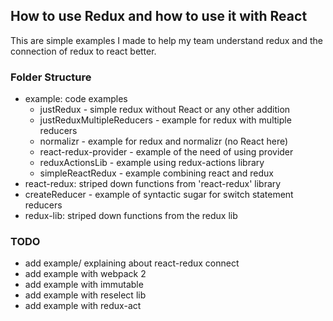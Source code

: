 ## How to use Redux and how to use it with React

This are simple examples I made to help my team understand redux and the connection of redux to react better.

### Folder Structure
- example:  code examples
  - justRedux - simple redux without React or any other addition
  - justReduxMultipleReducers - example for redux with multiple reducers
  - normalizr - example for redux and normalizr (no React here)
  - react-redux-provider - example of the need of using provider
  - reduxActionsLib - example using redux-actions library
  - simpleReactRedux - example combining react and redux
- react-redux: striped down functions from 'react-redux' library
- createReducer - example of syntactic sugar for switch statement reducers
- redux-lib: striped down functions from the redux lib


### TODO
- add example/ explaining about react-redux connect
- add example with webpack 2
- add example with immutable
- add example with reselect lib
- add example with redux-act

